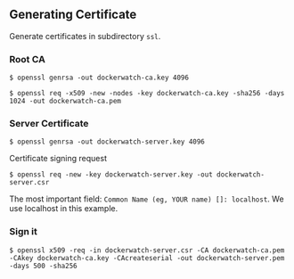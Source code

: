 ## Generating Certificate

Generate certificates in subdirectory `ssl`.

### Root CA

    $ openssl genrsa -out dockerwatch-ca.key 4096

    $ openssl req -x509 -new -nodes -key dockerwatch-ca.key -sha256 -days 1024 -out dockerwatch-ca.pem

### Server Certificate

    $ openssl genrsa -out dockerwatch-server.key 4096

Certificate signing request

    $ openssl req -new -key dockerwatch-server.key -out dockerwatch-server.csr

The most important field: `Common Name (eg, YOUR name) []: localhost`. We use localhost in this example.

### Sign it

    $ openssl x509 -req -in dockerwatch-server.csr -CA dockerwatch-ca.pem -CAkey dockerwatch-ca.key -CAcreateserial -out dockerwatch-server.pem -days 500 -sha256
